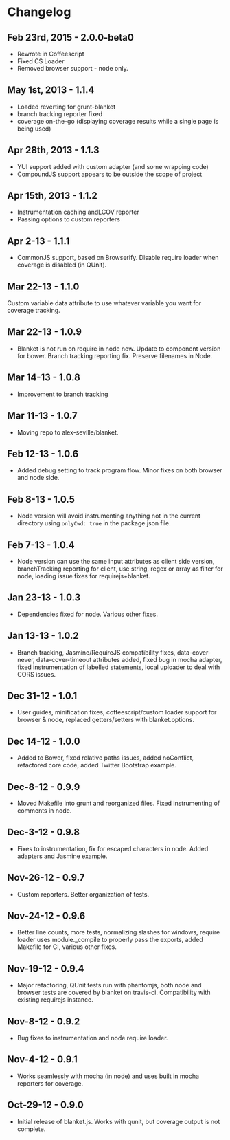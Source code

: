 # Changelog

## Feb 23rd, 2015 - 2.0.0-beta0
* Rewrote in Coffeescript
* Fixed CS Loader
* Removed browser support - node only.

## May 1st, 2013 - 1.1.4
* Loaded reverting for grunt-blanket
* branch tracking reporter fixed
* coverage on-the-go (displaying coverage results while a single page is being used)
  
## Apr 28th, 2013 - 1.1.3
* YUI support added with custom adapter (and some wrapping code)
* CompoundJS support appears to be outside the scope of project

## Apr 15th, 2013 - 1.1.2
* Instrumentation caching andLCOV reporter
* Passing options to custom reporters

## Apr 2-13 - 1.1.1
* CommonJS support, based on Browserify. Disable require loader when coverage is disabled (in QUnit).

## Mar 22-13 - 1.1.0 
Custom variable data attribute to use whatever variable you want for coverage tracking.

## Mar 22-13 - 1.0.9
* Blanket is not run on require in node now. Update to component version for bower. Branch tracking reporting fix.  Preserve filenames in Node.

## Mar 14-13 - 1.0.8
* Improvement to branch tracking

## Mar 11-13 - 1.0.7
* Moving repo to alex-seville/blanket.

## Feb 12-13 - 1.0.6
* Added debug setting to track program flow.  Minor fixes on both browser and node side.

## Feb 8-13 - 1.0.5
* Node version will avoid instrumenting anything not in the current directory using `onlyCwd: true` in the package.json file.

## Feb 7-13 - 1.0.4
* Node version can use the same input attributes as client side version, branchTracking reporting for client, use string, regex or array as filter for node, loading issue fixes for requirejs+blanket.

## Jan 23-13 - 1.0.3
* Dependencies fixed for node. Various other fixes.

## Jan 13-13 - 1.0.2
* Branch tracking, Jasmine/RequireJS compatibility fixes, data-cover-never, data-cover-timeout attributes added, fixed bug in mocha adapter, fixed instrumentation of labelled statements, local uploader to deal with CORS issues.

## Dec 31-12 - 1.0.1
* User guides, minification fixes, coffeescript/custom loader support for browser & node, replaced getters/setters with blanket.options.

## Dec 14-12 - 1.0.0
* Added to Bower, fixed relative paths issues, added noConflict, refactored core code, added Twitter Bootstrap example.

## Dec-8-12 - 0.9.9
* Moved Makefile into grunt and reorganized files.  Fixed instrumenting of comments in node.

## Dec-3-12 - 0.9.8
* Fixes to instrumentation, fix for escaped characters in node.  Added adapters and Jasmine example.

## Nov-26-12 - 0.9.7
* Custom reporters. Better organization of tests.

## Nov-24-12 - 0.9.6
* Better line counts, more tests, normalizing slashes for windows, require loader uses module._compile to properly pass the exports, added Makefile for CI, various other fixes. 

## Nov-19-12 - 0.9.4
* Major refactoring, QUnit tests run with phantomjs, both node and browser tests are covered by blanket on travis-ci.  Compatibility with existing requirejs instance.

## Nov-8-12 - 0.9.2
* Bug fixes to instrumentation and node require loader.

## Nov-4-12 - 0.9.1
* Works seamlessly with mocha (in node) and uses built in mocha reporters for coverage.

## Oct-29-12 - 0.9.0
* Initial release of blanket.js.  Works with qunit, but coverage output is not complete.
